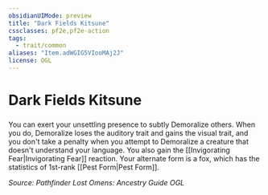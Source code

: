 ```yaml
---
obsidianUIMode: preview
title: "Dark Fields Kitsune"
cssclasses: pf2e,pf2e-action
tags:
  - trait/common
aliases: "Item.adWGIG5VIooMAj2J"
license: OGL
---
```

# Dark Fields Kitsune

### 






You can exert your unsettling presence to subtly Demoralize others. When you do, Demoralize loses the auditory trait and gains the visual trait, and you don't take a penalty when you attempt to Demoralize a creature that doesn't understand your language. You also gain the [[Invigorating Fear|Invigorating Fear]] reaction. Your alternate form is a fox, which has the statistics of 1st-rank [[Pest Form|Pest Form]].

*Source: Pathfinder Lost Omens: Ancestry Guide*
*OGL*